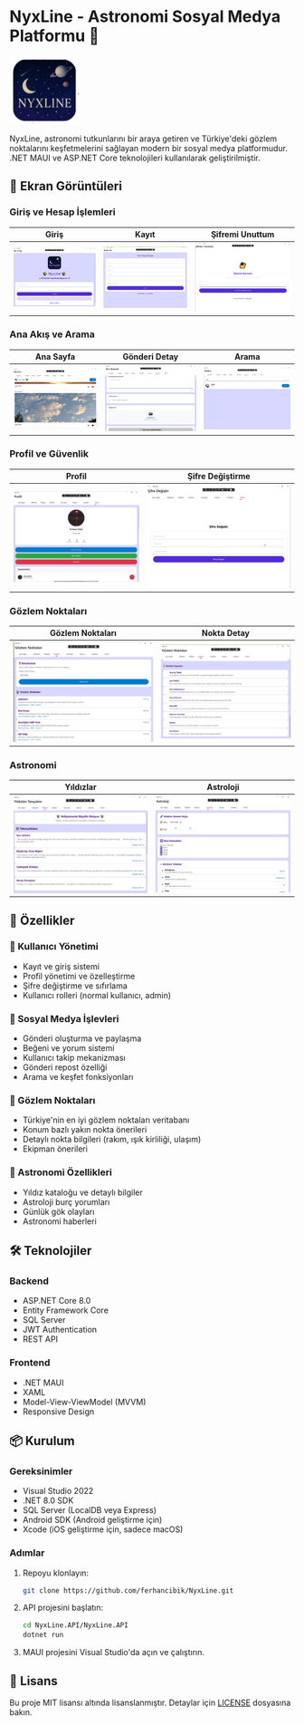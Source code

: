 # NyxLine - Astronomi Sosyal Medya Platformu 🌟

![NyxLine Logo](NyxLine.MAUI/Resources/Images/nyxline_logo.png)

NyxLine, astronomi tutkunlarını bir araya getiren ve Türkiye'deki gözlem noktalarını keşfetmelerini sağlayan modern bir sosyal medya platformudur. .NET MAUI ve ASP.NET Core teknolojileri kullanılarak geliştirilmiştir.

## 📱 Ekran Görüntüleri

### Giriş ve Hesap İşlemleri
| Giriş | Kayıt | Şifremi Unuttum |
|-------|-------|-----------------|
| ![Giriş](docs/images/login.png) | ![Kayıt](docs/images/register.png) | ![Şifremi Unuttum](docs/images/forgot_password.png) |

### Ana Akış ve Arama
| Ana Sayfa | Gönderi Detay | Arama |
|-----------|---------------|--------|
| ![Ana Sayfa](docs/images/feed.png) | ![Gönderi Detay](docs/images/post_detail.png) | ![Arama](docs/images/search.png) |

### Profil ve Güvenlik
| Profil | Şifre Değiştirme |
|--------|------------------|
| ![Profil](docs/images/profile.png) | ![Şifre Değiştirme](docs/images/change_password.png) |

### Gözlem Noktaları
| Gözlem Noktaları | Nokta Detay |
|------------------|-------------|
| ![Gözlem Noktaları](docs/images/observation_sites.png) | ![Nokta Detay](docs/images/site_detail.png) |

### Astronomi
| Yıldızlar | Astroloji |
|-----------|-----------|
| ![Yıldızlar](docs/images/stars.png) | ![Astroloji](docs/images/astrology.png) |

## 🚀 Özellikler

### 👥 Kullanıcı Yönetimi
- Kayıt ve giriş sistemi
- Profil yönetimi ve özelleştirme
- Şifre değiştirme ve sıfırlama
- Kullanıcı rolleri (normal kullanıcı, admin)

### 📱 Sosyal Medya İşlevleri
- Gönderi oluşturma ve paylaşma
- Beğeni ve yorum sistemi
- Kullanıcı takip mekanizması
- Gönderi repost özelliği
- Arama ve keşfet fonksiyonları

### 🔭 Gözlem Noktaları
- Türkiye'nin en iyi gözlem noktaları veritabanı
- Konum bazlı yakın nokta önerileri
- Detaylı nokta bilgileri (rakım, ışık kirliliği, ulaşım)
- Ekipman önerileri

### 🌟 Astronomi Özellikleri
- Yıldız kataloğu ve detaylı bilgiler
- Astroloji burç yorumları
- Günlük gök olayları
- Astronomi haberleri

## 🛠️ Teknolojiler

### Backend
- ASP.NET Core 8.0
- Entity Framework Core
- SQL Server
- JWT Authentication
- REST API

### Frontend
- .NET MAUI
- XAML
- Model-View-ViewModel (MVVM)
- Responsive Design

## 📦 Kurulum

### Gereksinimler
- Visual Studio 2022
- .NET 8.0 SDK
- SQL Server (LocalDB veya Express)
- Android SDK (Android geliştirme için)
- Xcode (iOS geliştirme için, sadece macOS)

### Adımlar
1. Repoyu klonlayın:
   ```bash
   git clone https://github.com/ferhancibik/NyxLine.git
   ```

2. API projesini başlatın:
   ```bash
   cd NyxLine.API/NyxLine.API
   dotnet run
   ```

3. MAUI projesini Visual Studio'da açın ve çalıştırın.

## 📄 Lisans

Bu proje MIT lisansı altında lisanslanmıştır. Detaylar için [LICENSE](LICENSE) dosyasına bakın. 